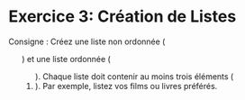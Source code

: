 # Exercice 3: Création de Listes

Consigne : Créez une liste non ordonnée (<ul>) et une liste ordonnée (<ol>). Chaque liste doit contenir au moins trois éléments (<li>). Par exemple, listez vos films ou livres préférés.
